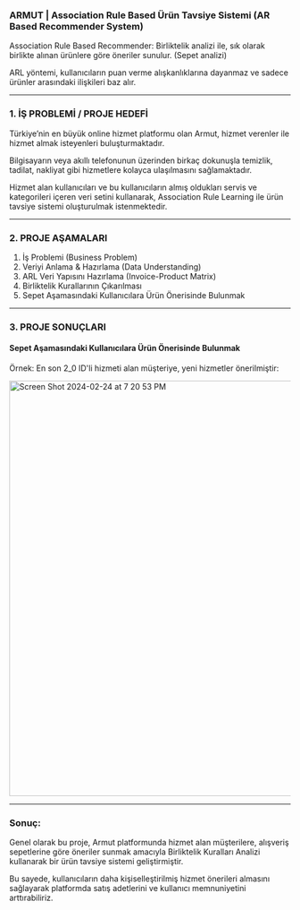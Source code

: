 ### ARMUT | Association Rule Based Ürün Tavsiye Sistemi (AR Based Recommender System)

Association Rule Based Recommender:  Birliktelik analizi ile, sık olarak birlikte alınan ürünlere göre öneriler sunulur. (Sepet analizi)

ARL yöntemi, kullanıcıların puan verme alışkanlıklarına dayanmaz ve sadece ürünler arasındaki ilişkileri baz alır.

______________________________


### 1. İŞ PROBLEMİ / PROJE HEDEFİ

Türkiye’nin en büyük online hizmet platformu olan Armut, hizmet verenler ile hizmet almak isteyenleri buluşturmaktadır.

Bilgisayarın veya akıllı telefonunun üzerinden birkaç dokunuşla temizlik, tadilat, nakliyat gibi hizmetlere kolayca ulaşılmasını sağlamaktadır.

Hizmet alan kullanıcıları ve bu kullanıcıların almış oldukları servis ve kategorileri içeren veri setini kullanarak, Association Rule Learning ile ürün tavsiye sistemi oluşturulmak istenmektedir.



______________________________

### 2. PROJE AŞAMALARI

1. İş Problemi                        (Business Problem)
2. Veriyi Anlama & Hazırlama          (Data Understanding)
3. ARL Veri Yapısını Hazırlama (Invoice-Product Matrix)
4. Birliktelik Kurallarının Çıkarılması
5. Sepet Aşamasındaki Kullanıcılara Ürün Önerisinde Bulunmak


______________________________

### 3. PROJE SONUÇLARI

#### Sepet Aşamasındaki Kullanıcılara Ürün Önerisinde Bulunmak

Örnek: En son 2_0 ID'li hizmeti alan müşteriye, yeni hizmetler önerilmiştir:

<img width="742" alt="Screen Shot 2024-02-24 at 7 20 53 PM" src="https://github.com/gozdemadendere/My_Portfolio_Projects_/assets/90986708/ae879cb8-c9b3-4b7d-b64e-4087f8bc4d02">


__________________________________
### Sonuç:

Genel olarak bu proje, Armut platformunda hizmet alan müşterilere, alışveriş sepetlerine göre öneriler sunmak amacıyla Birliktelik Kuralları Analizi kullanarak bir ürün tavsiye sistemi geliştirmiştir.

Bu sayede, kullanıcıların daha kişiselleştirilmiş hizmet önerileri almasını sağlayarak platformda satış adetlerini ve kullanıcı memnuniyetini arttırabiliriz.
